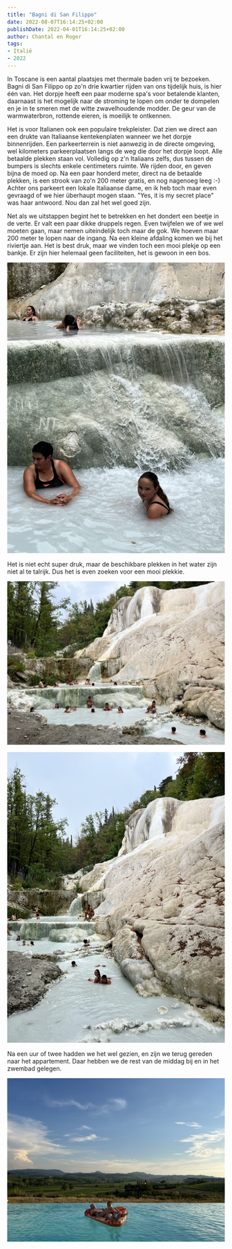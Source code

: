 ```yaml
---
title: "Bagni di San Filippo"
date: 2022-08-07T16:14:25+02:00
publishDate: 2022-04-01T16:14:25+02:00
author: Chantal en Roger
tags:
- Italië
- 2022
---
```


In Toscane is een aantal plaatsjes met thermale baden vrij te bezoeken. Bagni di San Filippo op zo'n drie kwartier rijden van ons tijdelijk huis, is hier één van. Het dorpje heeft een paar moderne spa's voor betalende klanten, daarnaast is het mogelijk naar de stroming te lopen om onder te dompelen en je in te smeren met de witte zwavelhoudende modder. De geur van de warmwaterbron, rottende eieren, is moeilijk te ontkennen.

Het is voor Italianen ook een populaire trekpleister. Dat zien we direct aan een drukte van Italiaanse kentekenplaten wanneer we het dorpje binnenrijden. Een parkeerterrein is niet aanwezig in de directe omgeving, wel kilometers parkeerplaatsen langs de weg die door het dorpje loopt. Alle betaalde plekken staan vol. Volledig op z'n Italiaans zelfs, dus tussen de bumpers is slechts enkele centimeters ruimte. We rijden door, en geven bijna de moed op. Na een paar honderd meter, direct na de betaalde plekken, is een strook van zo'n 200 meter gratis, en nog nagenoeg leeg :-) Achter ons parkeert een lokale Italiaanse dame, en ik heb toch maar even gevraagd of we hier überhaupt mogen staan. "Yes, it is my secret place" was haar antwoord. Nou dan zal het wel goed zijn.

Net als we uitstappen begint het te betrekken en het dondert een beetje in de verte. Er valt een paar dikke druppels regen. Even twijfelen we of we wel moeten gaan, maar nemen uiteindelijk toch maar de gok. We hoeven maar 200 meter te lopen naar de ingang. Na een kleine afdaling komen we bij het riviertje aan. Het is best druk, maar we vinden toch een mooi plekje op een bankje. Er zijn hier helemaal geen faciliteiten, het is gewoon in een bos.

![Bagni di San Filippo](./images/IMG_4139.JPG)

Het is niet echt super druk, maar de beschikbare plekken in het water zijn niet al te talrijk. Dus het is even zoeken voor een mooi plekkie.

![Bagni di San Filippo](./images/IMG_4140.JPG)

![Bagni di San Filippo](./images/IMG_4145.JPG)

Na een uur of twee hadden we het wel gezien, en zijn we terug gereden naar het appartement. Daar hebben we de rest van de middag bij en in het zwembad gelegen.

![Montepulciano](./images/IMG_1604.jpg)

